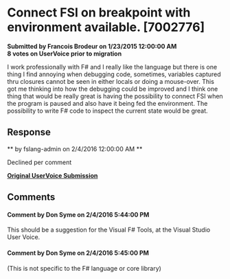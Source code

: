 # Connect FSI on breakpoint with environment available. [7002776] #

**Submitted by Francois Brodeur on 1/23/2015 12:00:00 AM**  
**8 votes on UserVoice prior to migration**  

I work professionally with F# and I really like the language but there is one thing I find annoying when debugging code, sometimes, variables captured thru closures cannot be seen in either locals or doing a mouse-over. This got me thinking into how the debugging could be improved and I think one thing that would be really great is having the possibility to connect FSI when the program is paused and also have it being fed the environment. The possibility to write F# code to inspect the current state would be great.



## Response ##
** by fslang-admin on 2/4/2016 12:00:00 AM **

Declined per comment


**[Original UserVoice Submission](https://fslang.uservoice.com/forums/245727-f-language/suggestions/7002776)**


## Comments ##


#### Comment by Don Syme on 2/4/2016 5:44:00 PM ####
This should be a suggestion for the Visual F# Tools, at the Visual Studio User Voice.


#### Comment by Don Syme on 2/4/2016 5:45:00 PM ####
(This is not specific to the F# language or core library)

